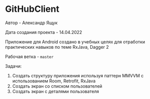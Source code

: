 # GitHubClient
Автор - Александр Ящук

Дата создания проекта - 14.04.2022

Приложение для Android создано в учебных целях для отработки практических навыков по теме RxJava, Dagger 2

Рабочая ветка - `master`
 
Задачи:
 
 1) Создать структуру приложения используя паттерн MMVVM с использованием Room, Retrofit, RxJava
 2) Создать экран со списком пользователей
 3) Создать экран с деталями пользователя
